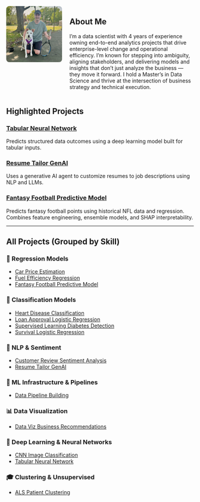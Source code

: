 <style>
  .about-container {
    display: flex;
    align-items: flex-start;
    gap: 20px;
    margin-bottom: 30px;
    flex-wrap: wrap;
  }

  .about-container img {
    border-radius: 8px;
    width: 150px;
  }

  .about-text {
    flex: 1;
    min-width: 250px;
  }

  @media (max-width: 600px) {
    .about-container {
      flex-direction: column;
      align-items: center;
      text-align: center;
    }
  }
</style>

<div class="about-container">
  <img src="./profile.jpeg" alt="Nick Blackford" />
  <div class="about-text">
    <h2>About Me</h2>
    <p>
      I’m a data scientist with 4 years of experience owning end-to-end analytics projects that drive enterprise-level change and operational efficiency. I’m known for stepping into ambiguity, aligning stakeholders, and delivering models and insights that don’t just analyze the business — they move it forward. I hold a Master’s in Data Science and thrive at the intersection of business strategy and technical execution.
    </p>
  </div>
</div>



## Highlighted Projects

### [Tabular Neural Network](./tabular_neural_network/)
Predicts structured data outcomes using a deep learning model built for tabular inputs.

### [Resume Tailor GenAI](./resume_tailor_genai/)
Uses a generative AI agent to customize resumes to job descriptions using NLP and LLMs.

### [Fantasy Football Predictive Model](./fantasy_football_predictive_model/)
Predicts fantasy football points using historical NFL data and regression. Combines feature engineering, ensemble models, and SHAP interpretability.

---

## All Projects (Grouped by Skill)

### 🧮 Regression Models
- [Car Price Estimation](./car_price_estimation_linear_regression/)
- [Fuel Efficiency Regression](./fuel_efficiency_regression/)
- [Fantasy Football Predictive Model](./fantasy_football_predictive_model/)


### 🧬 Classification Models
- [Heart Disease Classification](./heart_disease_classification/)
- [Loan Approval Logistic Regression](./loan_approval_logistic_regression/)
- [Supervised Learning Diabetes Detection](./supervised_learning_diabetes_detection/)
- [Survival Logistic Regression](./survival_logistic_regression/)

### 🤖 NLP & Sentiment
- [Customer Review Sentiment Analysis](./customer_review_sentiment_analysis/)
- [Resume Tailor GenAI](./resume_tailor_genai/)

### 🧰 ML Infrastructure & Pipelines
- [Data Pipeline Building](./data_pipeline_building/)

### 📊 Data Visualization
- [Data Viz Business Recommendations](./data_viz_business_recommendations/)

### 🧠 Deep Learning & Neural Networks
- [CNN Image Classification](./cnn_image_classification/)
- [Tabular Neural Network](./tabular_neural_network/)

### 🎓 Clustering & Unsupervised
- [ALS Patient Clustering](./als_patient_clustering/)
